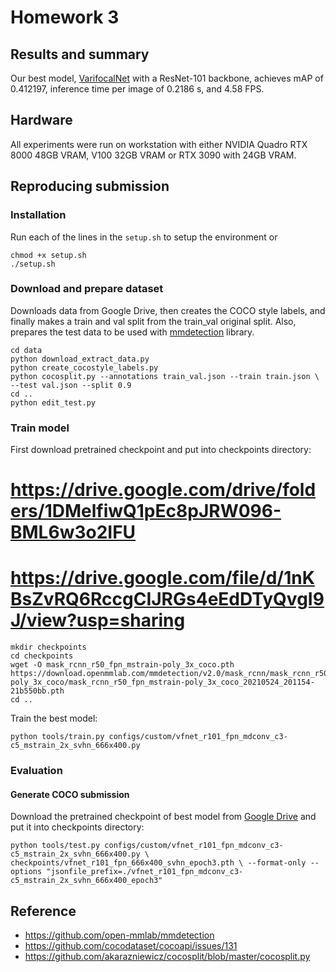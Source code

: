 # Homework 3

## Results and summary

Our best model, [VarifocalNet](https://arxiv.org/abs/2008.13367) with a 
ResNet-101 backbone, achieves mAP of 0.412197, 
inference time per image of 0.2186 s, and 4.58 FPS.

## Hardware

All experiments were run on workstation with either NVIDIA Quadro RTX 8000 48GB 
VRAM, V100 32GB VRAM or RTX 3090 with 24GB VRAM.

## Reproducing submission

### Installation

Run each of the lines in the `setup.sh` to setup the environment or 
```
chmod +x setup.sh
./setup.sh
```

### Download and prepare dataset

Downloads data from Google Drive, then creates the COCO style labels, and
finally makes a train and val split from the train_val original split. Also,
prepares the test data to be used with 
[mmdetection](https://github.com/open-mmlab/mmdetection/) library.

```
cd data
python download_extract_data.py
python create_cocostyle_labels.py
python cocosplit.py --annotations train_val.json --train train.json \
--test val.json --split 0.9
cd ..
python edit_test.py
```

### Train model

First download pretrained checkpoint and put into checkpoints directory:
# https://drive.google.com/drive/folders/1DMelfiwQ1pEc8pJRW096-BML6w3o2IFU
# https://drive.google.com/file/d/1nKBsZvRQ6RccgCIJRGs4eEdDTyQvgI9J/view?usp=sharing

```
mkdir checkpoints
cd checkpoints
wget -O mask_rcnn_r50_fpn_mstrain-poly_3x_coco.pth https://download.openmmlab.com/mmdetection/v2.0/mask_rcnn/mask_rcnn_r50_fpn_mstrain-poly_3x_coco/mask_rcnn_r50_fpn_mstrain-poly_3x_coco_20210524_201154-21b550bb.pth
cd ..
```

Train the best model:

`python tools/train.py configs/custom/vfnet_r101_fpn_mdconv_c3-c5_mstrain_2x_svhn_666x400.py`

### Evaluation

#### Generate COCO submission

Download the pretrained checkpoint of best model from 
[Google Drive](https://drive.google.com/file/d/1XK7YfK1ImlhZXY62CO8omJVful-tGGAV/view?usp=sharing)
and put it into checkpoints directory:

`python tools/test.py configs/custom/vfnet_r101_fpn_mdconv_c3-c5_mstrain_2x_svhn_666x400.py \ 
checkpoints/vfnet_r101_fpn_666x400_svhn_epoch3.pth \
--format-only --options "jsonfile_prefix=./vfnet_r101_fpn_mdconv_c3-c5_mstrain_2x_svhn_666x400_epoch3"`

## Reference
* <https://github.com/open-mmlab/mmdetection>
* <https://github.com/cocodataset/cocoapi/issues/131>
* <https://github.com/akarazniewicz/cocosplit/blob/master/cocosplit.py>
